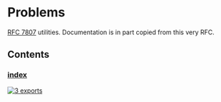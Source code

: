 # Problems

<!-- SUMMARY:START -->

[RFC 7807](https://tools.ietf.org/html/rfc7807) utilities. Documentation is in part copied from this very RFC.

<!-- SUMMARY:END -->

## Contents

<!-- TOC:START -->

### [index](https://github.com/JanMalch/ts-experiments/blob/master/src/problems/index.ts)

[![3 exports](https://img.shields.io/badge/exports-3-blue)](https://github.com/JanMalch/ts-experiments/blob/master/src/problems/index.ts)

<!-- TOC:END -->
